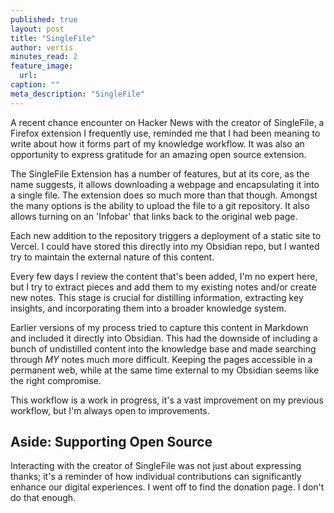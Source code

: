 ```yaml
---
published: true
layout: post
title: "SingleFile"
author: vertis
minutes_read: 2
feature_image:
  url: 
caption: ""
meta_description: "SingleFile"
---
```


A recent chance encounter on Hacker News with the creator of SingleFile, a Firefox extension I frequently use, reminded me that I had been meaning to write about how it forms part of my knowledge workflow. It was also an opportunity to express gratitude for an amazing open source extension.

The SingleFile Extension has a number of features, but at its core, as the name suggests, it allows downloading a webpage and encapsulating it into a single file. The extension does so much more than that though. Amongst the many options is the ability to upload the file to a git repository. It also allows turning on an 'Infobar' that links back to the original web page.

Each new addition to the repository triggers a deployment of a static site to Vercel. I could have stored this directly into my Obsidian repo, but I wanted try to maintain the external nature of this content.

Every few days I review the content that's been added, I'm no expert here, but I try to extract pieces and add them to my existing notes and/or create new notes. This stage is crucial for distilling information, extracting key insights, and incorporating them into a broader knowledge system. 

Earlier versions of my process tried to capture this content in Markdown and included it directly into Obsidian. This had the downside of including a bunch of undistilled content into the knowledge base and made searching through *MY* notes much more difficult. Keeping the pages accessible in a permanent web, while at the same time external to my Obsidian seems like the right compromise.

This workflow is a work in progress, it's a vast improvement on my previous workflow, but I'm always open to improvements.

## Aside: Supporting Open Source

Interacting with the creator of SingleFile was not just about expressing thanks; it's a reminder of how individual contributions can significantly enhance our digital experiences. I went off to find the donation page. I don't do that enough.

